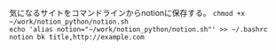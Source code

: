 気になるサイトをコマンドラインからnotionに保存する。
```chmod +x ~/work/notion_python/notion.sh```  
```echo 'alias notion="~/work/notion_python/notion.sh"' >> ~/.bashrc```  
```notion bk title,http://example.com```  
